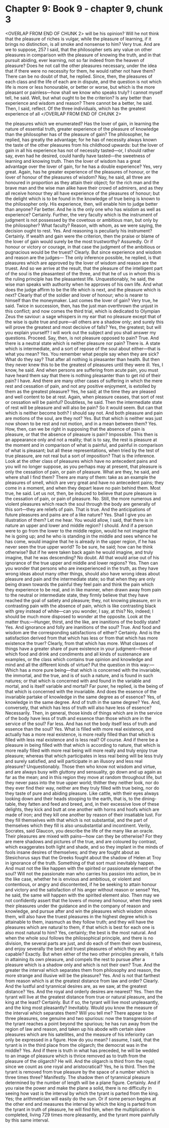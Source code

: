 # Chapter 9: Book 9 - chapter 9, chunk 3

<OVERLAP FROM END OF CHUNK 2>
will be his opinion? Will he not think that the pleasure of riches is vulgar, while the pleasure of learning, if it brings no distinction, is all smoke and nonsense to him? Very true. And are we to suppose, 257 I said, that the philosopher sets any value on other pleasures in comparison with the pleasure of knowing the truth, and in that pursuit abiding, ever learning, not so far indeed from the heaven of pleasure? Does he not call the other pleasures necessary, under the idea that if there were no necessity for them, he would rather not have them? There can be no doubt of that, he replied. Since, then, the pleasures of each class and the life of each are in dispute, and the question is not which life is more or less honourable, or better or worse, but which is the more pleasant or painless⁠—how shall we know who speaks truly? I cannot myself tell, he said. Well, but what ought to be the criterion? Is any better than experience and wisdom and reason? There cannot be a better, he said. Then, I said, reflect. Of the three individuals, which has the greatest experience of all
</OVERLAP FROM END OF CHUNK 2>

the pleasures which we enumerated? Has the lover of gain, in learning the nature of essential truth, greater experience of the pleasure of knowledge than the philosopher has of the pleasure of gain? The philosopher, he replied, has greatly the advantage; for he has of necessity always known the taste of the other pleasures from his childhood upwards: but the lover of gain in all his experience has not of necessity tasted⁠—or, I should rather say, even had he desired, could hardly have tasted⁠—the sweetness of learning and knowing truth. Then the lover of wisdom has a great advantage over the lover of gain, for he has a double experience? Yes, very great. Again, has he greater experience of the pleasures of honour, or the lover of honour of the pleasures of wisdom? Nay, he said, all three are honoured in proportion as they attain their object; for the rich man and the brave man and the wise man alike have their crowd of admirers, and as they all receive honour they all have experience of the pleasures of honour; but the delight which is to be found in the knowledge of true being is known to the philosopher only. His experience, then, will enable him to judge better than anyone? Far better. And he is the only one who has wisdom as well as experience? Certainly. Further, the very faculty which is the instrument of judgment is not possessed by the covetous or ambitious man, but only by the philosopher? What faculty? Reason, with whom, as we were saying, the decision ought to rest. Yes. And reasoning is peculiarly his instrument? Certainly. If wealth and gain were the criterion, then the praise or blame of the lover of gain would surely be the most trustworthy? Assuredly. Or if honour or victory or courage, in that case the judgment of the ambitious or pugnacious would be the truest? Clearly. But since experience and wisdom and reason are the judges⁠— The only inference possible, he replied, is that pleasures which are approved by the lover of wisdom and reason are the truest. And so we arrive at the result, that the pleasure of the intelligent part of the soul is the pleasantest of the three, and that he of us in whom this is the ruling principle has the pleasantest life. Unquestionably, he said, the wise man speaks with authority when he approves of his own life. And what does the judge affirm to be the life which is next, and the pleasure which is next? Clearly that of the soldier and lover of honour; who is nearer to himself than the moneymaker. Last comes the lover of gain? Very true, he said. Twice in succession, then, has the just man overthrown the unjust in this conflict; and now comes the third trial, which is dedicated to Olympian Zeus the saviour: a sage whispers in my ear that no pleasure except that of the wise is quite true and pure⁠—all others are a shadow only; and surely this will prove the greatest and most decisive of falls? Yes, the greatest; but will you explain yourself? I will work out the subject and you shall answer my questions. Proceed. Say, then, is not pleasure opposed to pain? True. And there is a neutral state which is neither pleasure nor pain? There is. A state which is intermediate, and a sort of repose of the soul about either⁠—that is what you mean? Yes. You remember what people say when they are sick? What do they say? That after all nothing is pleasanter than health. But then they never knew this to be the greatest of pleasures until they were ill. Yes, I know, he said. And when persons are suffering from acute pain, you must have heard them say that there is nothing pleasanter than to get rid of their pain? I have. And there are many other cases of suffering in which the mere rest and cessation of pain, and not any positive enjoyment, is extolled by them as the greatest pleasure? Yes, he said; at the time they are pleased and well content to be at rest. Again, when pleasure ceases, that sort of rest or cessation will be painful? Doubtless, he said. Then the intermediate state of rest will be pleasure and will also be pain? So it would seem. But can that which is neither become both? I should say not. And both pleasure and pain are motions of the soul, are they not? Yes. But that which is neither was just now shown to be rest and not motion, and in a mean between them? Yes. How, then, can we be right in supposing that the absence of pain is pleasure, or that the absence of pleasure is pain? Impossible. This then is an appearance only and not a reality; that is to say, the rest is pleasure at the moment and in comparison of what is painful, and painful in comparison of what is pleasant; but all these representations, when tried by the test of true pleasure, are not real but a sort of imposition? That is the inference. Look at the other class of pleasures which have no antecedent pains and you will no longer suppose, as you perhaps may at present, that pleasure is only the cessation of pain, or pain of pleasure. What are they, he said, and where shall I find them? There are many of them: take as an example the pleasures of smell, which are very great and have no antecedent pains; they come in a moment, and when they depart leave no pain behind them. Most true, he said. Let us not, then, be induced to believe that pure pleasure is the cessation of pain, or pain of pleasure. No. Still, the more numerous and violent pleasures which reach the soul through the body are generally of this sort⁠—they are reliefs of pain. That is true. And the anticipations of future pleasures and pains are of a like nature? Yes. Shall I give you an illustration of them? Let me hear. You would allow, I said, that there is in nature an upper and lower and middle region? I should. And if a person were to go from the lower to the middle region, would he not imagine that he is going up; and he who is standing in the middle and sees whence he has come, would imagine that he is already in the upper region, if he has never seen the true upper world? To be sure, he said; how can he think otherwise? But if he were taken back again he would imagine, and truly imagine, that he was descending? No doubt. All that would arise out of his ignorance of the true upper and middle and lower regions? Yes. Then can you wonder that persons who are inexperienced in the truth, as they have wrong ideas about many other things, should also have wrong ideas about pleasure and pain and the intermediate state; so that when they are only being drawn towards the painful they feel pain and think the pain which they experience to be real, and in like manner, when drawn away from pain to the neutral or intermediate state, they firmly believe that they have reached the goal of satiety and pleasure; they, not knowing pleasure, err in contrasting pain with the absence of pain, which is like contrasting black with grey instead of white⁠—can you wonder, I say, at this? No, indeed; I should be much more disposed to wonder at the opposite. Look at the matter thus:⁠—Hunger, thirst, and the like, are inanitions of the bodily state? Yes. And ignorance and folly are inanitions of the soul? True. And food and wisdom are the corresponding satisfactions of either? Certainly. And is the satisfaction derived from that which has less or from that which has more existence the truer? Clearly, from that which has more. What classes of things have a greater share of pure existence in your judgment⁠—those of which food and drink and condiments and all kinds of sustenance are examples, or the class which contains true opinion and knowledge and mind and all the different kinds of virtue? Put the question in this way:⁠—Which has a more pure being⁠—that which is concerned with the invariable, the immortal, and the true, and is of such a nature, and is found in such natures; or that which is concerned with and found in the variable and mortal, and is itself variable and mortal? Far purer, he replied, is the being of that which is concerned with the invariable. And does the essence of the invariable partake of knowledge in the same degree as of essence? Yes, of knowledge in the same degree. And of truth in the same degree? Yes. And, conversely, that which has less of truth will also have less of essence? Necessarily. Then, in general, those kinds of things which are in the service of the body have less of truth and essence than those which are in the service of the soul? Far less. And has not the body itself less of truth and essence than the soul? Yes. What is filled with more real existence, and actually has a more real existence, is more really filled than that which is filled with less real existence and is less real? Of course. And if there be a pleasure in being filled with that which is according to nature, that which is more really filled with more real being will more really and truly enjoy true pleasure; whereas that which participates in less real being will be less truly and surely satisfied, and will participate in an illusory and less real pleasure? Unquestionably. Those then who know not wisdom and virtue, and are always busy with gluttony and sensuality, go down and up again as far as the mean; and in this region they move at random throughout life, but they never pass into the true upper world; thither they neither look, nor do they ever find their way, neither are they truly filled with true being, nor do they taste of pure and abiding pleasure. Like cattle, with their eyes always looking down and their heads stooping to the earth, that is, to the dining-table, they fatten and feed and breed, and, in their excessive love of these delights, they kick and butt at one another with horns and hoofs which are made of iron; and they kill one another by reason of their insatiable lust. For they fill themselves with that which is not substantial, and the part of themselves which they fill is also unsubstantial and incontinent. Verily, Socrates, said Glaucon, you describe the life of the many like an oracle. Their pleasures are mixed with pains⁠—how can they be otherwise? For they are mere shadows and pictures of the true, and are coloured by contrast, which exaggerates both light and shade, and so they implant in the minds of fools insane desires of themselves; and they are fought about as Stesichorus says that the Greeks fought about the shadow of Helen at Troy in ignorance of the truth. Something of that sort must inevitably happen. And must not the like happen with the spirited or passionate element of the soul? Will not the passionate man who carries his passion into action, be in the like case, whether he is envious and ambitious, or violent and contentious, or angry and discontented, if he be seeking to attain honour and victory and the satisfaction of his anger without reason or sense? Yes, he said, the same will happen with the spirited element also. Then may we not confidently assert that the lovers of money and honour, when they seek their pleasures under the guidance and in the company of reason and knowledge, and pursue after and win the pleasures which wisdom shows them, will also have the truest pleasures in the highest degree which is attainable to them, inasmuch as they follow truth; and they will have the pleasures which are natural to them, if that which is best for each one is also most natural to him? Yes, certainly; the best is the most natural. And when the whole soul follows the philosophical principle, and there is no division, the several parts are just, and do each of them their own business, and enjoy severally the best and truest pleasures of which they are capable? Exactly. But when either of the two other principles prevails, it fails in attaining its own pleasure, and compels the rest to pursue after a pleasure which is a shadow only and which is not their own? True. And the greater the interval which separates them from philosophy and reason, the more strange and illusive will be the pleasure? Yes. And is not that farthest from reason which is at the greatest distance from law and order? Clearly. And the lustful and tyrannical desires are, as we saw, at the greatest distance? Yes. And the royal and orderly desires are nearest? Yes. Then the tyrant will live at the greatest distance from true or natural pleasure, and the king at the least? Certainly. But if so, the tyrant will live most unpleasantly, and the king most pleasantly? Inevitably. Would you know the measure of the interval which separates them? Will you tell me? There appear to be three pleasures, one genuine and two spurious: now the transgression of the tyrant reaches a point beyond the spurious; he has run away from the region of law and reason, and taken up his abode with certain slave pleasures which are his satellites, and the measure of his inferiority can only be expressed in a figure. How do you mean? I assume, I said, that the tyrant is in the third place from the oligarch; the democrat was in the middle? Yes. And if there is truth in what has preceded, he will be wedded to an image of pleasure which is thrice removed as to truth from the pleasure of the oligarch? He will. And the oligarch is third from the royal; since we count as one royal and aristocratical? Yes, he is third. Then the tyrant is removed from true pleasure by the space of a number which is three times three? Manifestly. The shadow then of tyrannical pleasure determined by the number of length will be a plane figure. Certainly. And if you raise the power and make the plane a solid, there is no difficulty in seeing how vast is the interval by which the tyrant is parted from the king. Yes; the arithmetician will easily do the sum. Or if some person begins at the other end and measures the interval by which the king is parted from the tyrant in truth of pleasure, he will find him, when the multiplication is completed, living 729 times more pleasantly, and the tyrant more painfully by this same interval.
